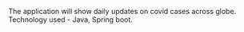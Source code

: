 The application will show daily updates on covid cases across globe.
Technology used - Java, Spring boot.
